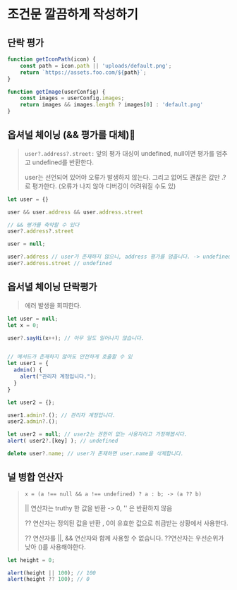 # 조건문 깔끔하게 작성하기

## 단락 평가

```javascript
function getIconPath(icon) {
    const path = icon.path || 'uploads/default.png';
    return `https://assets.foo.com/${path}`;
}

function getImage(userConfig) {
    const images = userConfig.images;
    return images && images.length ? images[0] : 'default.png'
}
```

## 옵셔널 체이닝 \(&& 평가를 대체\)

> `user?.address?.street:` 앞의 평가 대싱이 undefined, null이면 평가를 멈추고 undefined를 반환한다.
>
> user는 선언되어 있어야 오류가 발생하지 않는다. 그리고 없어도 괜찮은 값만 .?로 평가한다. \(오류가 나지 않아 디버깅이 어려워질 수도 있\)

```javascript
let user = {}

user && user.address && user.address.street 

// && 평가를 축약할 수 있다
user?.address?.street 

user = null;

user?.address // user가 존재하지 않으니, address 평가를 멈춥니다. -> undefined 반환
user?.address.street // undefined

```

## 옵서녈 체이닝 단락평가

> 에러 발생을 회피한다.

```javascript
let user = null;
let x = 0;

user?.sayHi(x++); // 아무 일도 일어나지 않습니다.


// 메서드가 존재하지 않아도 안전하게 호출할 수 있
let user1 = {
  admin() {
    alert("관리자 계정입니다.");
  }
}

let user2 = {};

user1.admin?.(); // 관리자 계정입니다.
user2.admin?.();

let user2 = null; // user2는 권한이 없는 사용자라고 가정해봅시다.
alert( user2?.[key] ); // undefined

delete user?.name; // user가 존재하면 user.name을 삭제합니다.
```

## 널 병합 연산자

> `x = (a !== null && a !== undefined) ? a : b; -> (a ?? b)`
>
> \|\| 연산자는 truthy 한 값을 반환 -&gt; 0, '' 은 반환하지 않음
>
> ?? 연산자는 정의된 값을 반환 , 0이 유효한 값으로 취급받는 상황에서 사용한다.
>
> ?? 연산자를 \|\|, && 연산자와 함께 사용할 수 없습니다. ??연산자는 우선순위가 낮아 \(\)를 사용해야한다.

```javascript
let height = 0;

alert(height || 100); // 100
alert(height ?? 100); // 0
```

